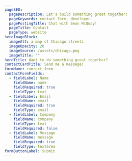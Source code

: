 ```yaml
---
pageSEO:
  pageDescription: Let's build something great together!
  pageKeywords: contact form, developer
  pagePostingTitle: Chat with Sean McQuay!
  pageTitle: Contact
  pageType: website
heroImageBlock:
  imageAlt: a map of Chicago streets
  imageOpacity: 20
  imageSource: /assets/chicago.png
  imageTitle: ""
heroTitle: Want to do something great together?
contactCardTitle: Send me a message!
formName: contact-form
contactFormFields:
  - fieldLabel: Name
    fieldName: name
    fieldRequired: true
    fieldType: text
  - fieldLabel: Email
    fieldName: email
    fieldRequired: true
    fieldType: email
  - fieldLabel: Company
    fieldName: company
    fieldType: text
    fieldRequired: false
  - fieldLabel: Message
    fieldName: message
    fieldRequired: true
    fieldType: textarea
formButtonLabel: Submit
---
```

